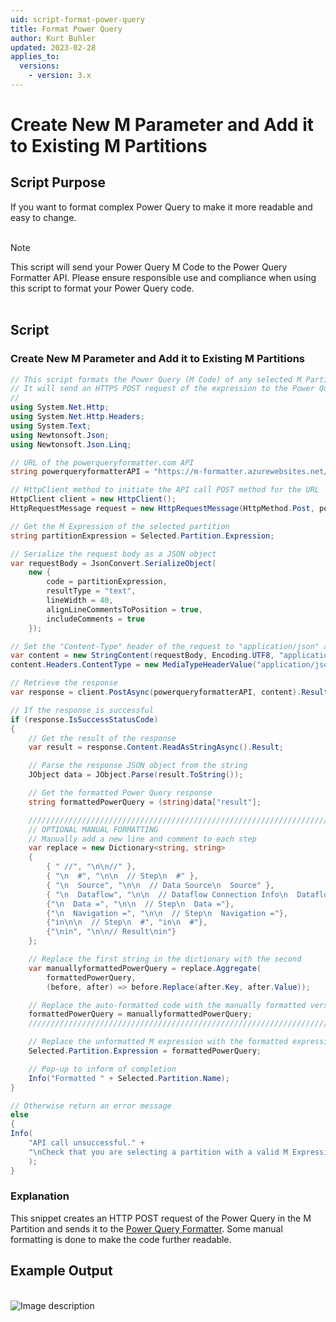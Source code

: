 ```yaml
---
uid: script-format-power-query
title: Format Power Query
author: Kurt Buhler
updated: 2023-02-28
applies_to:
  versions:
    - version: 3.x
---
```

# Create New M Parameter and Add it to Existing M Partitions

## Script Purpose
If you want to format complex Power Query to make it more readable and easy to change.
<br></br>
> [!NOTE] 
> This script will send your Power Query M Code to the Power Query Formatter API. 
> Please ensure responsible use and compliance when using this script to format your Power Query code.
<br></br>

## Script

### Create New M Parameter and Add it to Existing M Partitions
```csharp
// This script formats the Power Query (M Code) of any selected M Partition (not Shared Expression or Source Expression).
// It will send an HTTPS POST request of the expression to the Power Query Formatter API and replace the code with the result.
//
using System.Net.Http;
using System.Net.Http.Headers;
using System.Text;
using Newtonsoft.Json;
using Newtonsoft.Json.Linq;

// URL of the powerqueryformatter.com API
string powerqueryformatterAPI = "https://m-formatter.azurewebsites.net/api/v2";

// HttpClient method to initiate the API call POST method for the URL
HttpClient client = new HttpClient();
HttpRequestMessage request = new HttpRequestMessage(HttpMethod.Post, powerqueryformatterAPI);

// Get the M Expression of the selected partition
string partitionExpression = Selected.Partition.Expression;

// Serialize the request body as a JSON object
var requestBody = JsonConvert.SerializeObject(
    new { 
        code = partitionExpression, 
        resultType = "text", 
        lineWidth = 40, 
        alignLineCommentsToPosition = true, 
        includeComments = true
    });

// Set the "Content-Type" header of the request to "application/json" and the encoding to UTF-8
var content = new StringContent(requestBody, Encoding.UTF8, "application/json");
content.Headers.ContentType = new MediaTypeHeaderValue("application/json");

// Retrieve the response
var response = client.PostAsync(powerqueryformatterAPI, content).Result;

// If the response is successful
if (response.IsSuccessStatusCode)
{
    // Get the result of the response
    var result = response.Content.ReadAsStringAsync().Result;

    // Parse the response JSON object from the string
    JObject data = JObject.Parse(result.ToString());

    // Get the formatted Power Query response
    string formattedPowerQuery = (string)data["result"];

    ///////////////////////////////////////////////////////////////////////
    // OPTIONAL MANUAL FORMATTING
    // Manually add a new line and comment to each step
    var replace = new Dictionary<string, string> 
    { 
        { " //", "\n\n//" }, 
        { "\n  #", "\n\n  // Step\n  #" }, 
        { "\n  Source", "\n\n  // Data Source\n  Source" }, 
        { "\n  Dataflow", "\n\n  // Dataflow Connection Info\n  Dataflow" }, 
        {"\n  Data =", "\n\n  // Step\n  Data ="}, 
        {"\n  Navigation =", "\n\n  // Step\n  Navigation ="}, 
        {"in\n\n  // Step\n  #", "in\n  #"}, 
        {"\nin", "\n\n// Result\nin"} 
    };

    // Replace the first string in the dictionary with the second
    var manuallyformattedPowerQuery = replace.Aggregate(
        formattedPowerQuery, 
        (before, after) => before.Replace(after.Key, after.Value));

    // Replace the auto-formatted code with the manually formatted version
    formattedPowerQuery = manuallyformattedPowerQuery;
    ////////////////////////////////////////////////////////////////////////

    // Replace the unformatted M expression with the formatted expression
    Selected.Partition.Expression = formattedPowerQuery;

    // Pop-up to inform of completion
    Info("Formatted " + Selected.Partition.Name);
}

// Otherwise return an error message
else
{
Info(
    "API call unsuccessful." +
    "\nCheck that you are selecting a partition with a valid M Expression."
    );
}
```
### Explanation
This snippet creates an HTTP POST request of the Power Query in the M Partition and sends it to the [Power Query Formatter](https://www.powerqueryformatter.com/).
Some manual formatting is done to make the code further readable. 

## Example Output
<br>
<img src="~/images/Cscripts/script-format-power-query.png" alt="Image description" id="script-format-power-query">
<script>
    var img = document.getElementById("script-format-power-query");
    img.style.width = "400px";
</script>